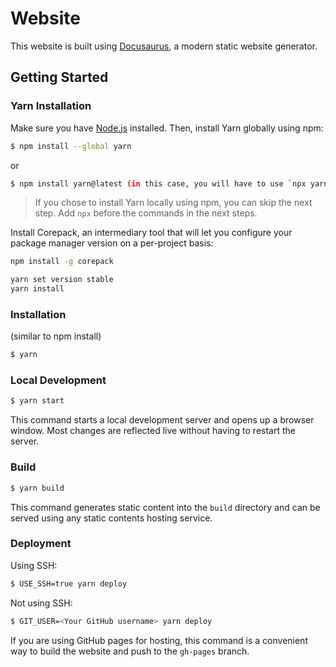 # Website

This website is built using [Docusaurus](https://docusaurus.io/), a modern static website generator.

## Getting Started

### Yarn Installation

Make sure you have [Node.js](https://nodejs.org/en/download/) installed. Then, install Yarn globally using npm:

```bash
$ npm install --global yarn
```

or

```bash
$ npm install yarn@latest (in this case, you will have to use `npx yarn` instead of `yarn`))
```

> If you chose to install Yarn locally using npm, you can skip the next step. Add `npx` before the commands in the next steps.

Install Corepack, an intermediary tool that will let you configure your package manager version on a per-project basis:

```bash
npm install -g corepack
```

```bash
yarn set version stable
yarn install
```

### Installation

(similar to npm install)

```bash
$ yarn
```

### Local Development

```bash
$ yarn start
```

This command starts a local development server and opens up a browser window. Most changes are reflected live without having to restart the server.

### Build

```bash
$ yarn build
```

This command generates static content into the `build` directory and can be served using any static contents hosting service.

### Deployment

Using SSH:

```bash
$ USE_SSH=true yarn deploy
```

Not using SSH:

```bash
$ GIT_USER=<Your GitHub username> yarn deploy
```

If you are using GitHub pages for hosting, this command is a convenient way to build the website and push to the `gh-pages` branch.
